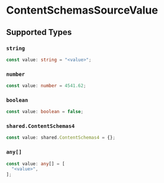 # ContentSchemasSourceValue


## Supported Types

### `string`

```typescript
const value: string = "<value>";
```

### `number`

```typescript
const value: number = 4541.62;
```

### `boolean`

```typescript
const value: boolean = false;
```

### `shared.ContentSchemas4`

```typescript
const value: shared.ContentSchemas4 = {};
```

### `any[]`

```typescript
const value: any[] = [
  "<value>",
];
```

